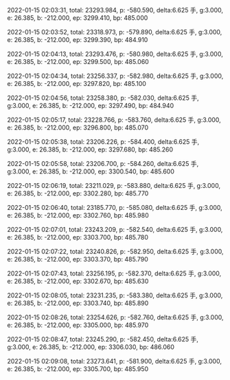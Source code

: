 2022-01-15 02:03:31, total: 23293.984, p: -580.590, delta:6.625 手, g:3.000, e: 26.385, b: -212.000, ep: 3299.410, bp: 485.000

2022-01-15 02:03:52, total: 23318.973, p: -579.890, delta:6.625 手, g:3.000, e: 26.385, b: -212.000, ep: 3299.390, bp: 484.910

2022-01-15 02:04:13, total: 23293.476, p: -580.980, delta:6.625 手, g:3.000, e: 26.385, b: -212.000, ep: 3299.500, bp: 485.060

2022-01-15 02:04:34, total: 23256.337, p: -582.980, delta:6.625 手, g:3.000, e: 26.385, b: -212.000, ep: 3297.820, bp: 485.100

2022-01-15 02:04:56, total: 23258.380, p: -582.030, delta:6.625 手, g:3.000, e: 26.385, b: -212.000, ep: 3297.490, bp: 484.940

2022-01-15 02:05:17, total: 23228.766, p: -583.760, delta:6.625 手, g:3.000, e: 26.385, b: -212.000, ep: 3296.800, bp: 485.070

2022-01-15 02:05:38, total: 23206.226, p: -584.400, delta:6.625 手, g:3.000, e: 26.385, b: -212.000, ep: 3297.680, bp: 485.260

2022-01-15 02:05:58, total: 23206.700, p: -584.260, delta:6.625 手, g:3.000, e: 26.385, b: -212.000, ep: 3300.540, bp: 485.600

2022-01-15 02:06:19, total: 23211.029, p: -583.880, delta:6.625 手, g:3.000, e: 26.385, b: -212.000, ep: 3302.280, bp: 485.770

2022-01-15 02:06:40, total: 23185.770, p: -585.080, delta:6.625 手, g:3.000, e: 26.385, b: -212.000, ep: 3302.760, bp: 485.980

2022-01-15 02:07:01, total: 23243.209, p: -582.540, delta:6.625 手, g:3.000, e: 26.385, b: -212.000, ep: 3303.700, bp: 485.780

2022-01-15 02:07:22, total: 23240.826, p: -582.950, delta:6.625 手, g:3.000, e: 26.385, b: -212.000, ep: 3303.370, bp: 485.790

2022-01-15 02:07:43, total: 23256.195, p: -582.370, delta:6.625 手, g:3.000, e: 26.385, b: -212.000, ep: 3302.670, bp: 485.630

2022-01-15 02:08:05, total: 23231.235, p: -583.380, delta:6.625 手, g:3.000, e: 26.385, b: -212.000, ep: 3303.740, bp: 485.890

2022-01-15 02:08:26, total: 23254.626, p: -582.760, delta:6.625 手, g:3.000, e: 26.385, b: -212.000, ep: 3305.000, bp: 485.970

2022-01-15 02:08:47, total: 23245.290, p: -582.450, delta:6.625 手, g:3.000, e: 26.385, b: -212.000, ep: 3306.030, bp: 486.060

2022-01-15 02:09:08, total: 23273.641, p: -581.900, delta:6.625 手, g:3.000, e: 26.385, b: -212.000, ep: 3305.700, bp: 485.950